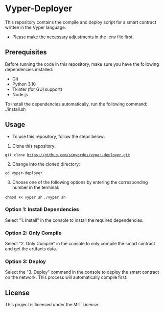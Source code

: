 # Vyper-Deployer

This repository contains the compile and deploy script for a smart contract written in the Vyper language.
- Please make the necessary adjustments in the .env file first.
## Prerequisites

Before running the code in this repository, make sure you have the following dependencies installed:

- Git
- Python 3.10
- Tkinter (for GUI support)
- Node.js

To install the dependencies automatically, run the following command:
<br>
./install.sh

## Usage

- To use this repository, follow the steps below:

1. Clone this repository:

<code>git clone https://github.com/sinyordes/vyper-deployer.git</code>

2. Change into the cloned directory:

<code>cd vyper-deployer</code>

3. Choose one of the following options by entering the corresponding number in the terminal:

<code>chmod +x vyper.sh</code>
<code>./vyper.sh</code>

### Option 1: Install Dependencies

Select "1. Install" in the console to install the required dependencies.


### Option 2: Only Compile

Select "2. Only Compile" in the console to only compile the smart contract and get the artifacts data.


### Option 3:  Deploy 

Select the "3. Deploy" command in the console to deploy the smart contract on the network. This process will automatically compile first.

## License
This project is licensed under the MIT License.